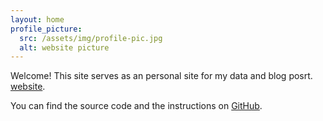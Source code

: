 ```yaml
---
layout: home
profile_picture:
  src: /assets/img/profile-pic.jpg
  alt: website picture
---
```


<p>
  Welcome! This site serves as an personal site for my data and blog posrt.  <a href="http://dangrover.com">website</a>.
</p>

<p>
  You can find the source code and the instructions on <a href="https://github.com/eliottvincent/bay">GitHub</a>.
</p>
